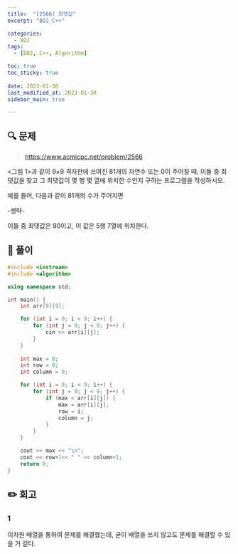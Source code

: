 ```yaml
---
title:  "[2566] 최댓값"
excerpt: "BOJ_C++"

categories:
  - BOJ
tags:
  - [BOJ, C++, Algorithm]

toc: true
toc_sticky: true
 
date: 2023-01-30
last_modified_at: 2023-01-30
sidebar_main: true

---
```

<!--
문제 🔍
풀이 🎯 ⭕ ❌
주의할 점 🚨
짚고갈 점 ✏️
기타 🔥🌝🪐🔔
-->
## 🔍 문제
> <https://www.acmicpc.net/problem/2566>
<div class="notice" markdown="1">
<그림 1>과 같이 9×9 격자판에 쓰여진 81개의 자연수 또는 0이 주어질 때, 이들 중 최댓값을 찾고 그 최댓값이 몇 행 몇 열에 위치한 수인지 구하는 프로그램을 작성하시오.

예를 들어, 다음과 같이 81개의 수가 주어지면

-생략-

이들 중 최댓값은 90이고, 이 값은 5행 7열에 위치한다.
</div>

## 🎯 풀이
```cpp
#include <iostream>
#include <algorithm>

using namespace std;

int main() {
	int arr[9][9];

	for (int i = 0; i < 9; i++) {
		for (int j = 0; j < 9; j++) {
			cin >> arr[i][j];
		}
	}
	
	int max = 0;
	int row = 0;
	int column = 0;

	for (int i = 0; i < 9; i++) {
		for (int j = 0; j < 9; j++) {
			if (max < arr[i][j]) {
				max = arr[i][j];
				row = i;
				column = j;
			}
		}
	}

	cout << max << "\n";
	cout << row+1<< " " << column+1;
	return 0;
}
```
## ✏️ 회고
### 1
이차원 배열을 통하여 문제를 해결했는데, 굳이 배열을 쓰지 않고도 문제를 해결할 수 있을 거 같다.
